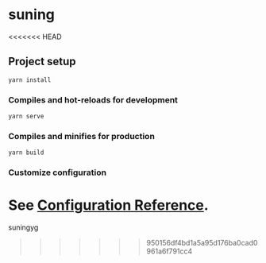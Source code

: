 # suning
<<<<<<< HEAD

## Project setup
```
yarn install
```

### Compiles and hot-reloads for development
```
yarn serve
```

### Compiles and minifies for production
```
yarn build
```

### Customize configuration
See [Configuration Reference](https://cli.vuejs.org/config/).
=======
suningyg
>>>>>>> 950156df4bd1a5a95d176ba0cad0961a6f791cc4
